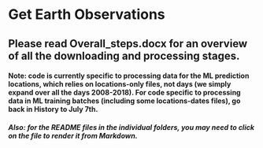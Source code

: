 # Get Earth Observations

## Please read Overall_steps.docx for an overview of all the downloading and processing stages.

#### Note: code is currently specific to processing data for the ML prediction locations, which relies on locations-only files, not days (we simply expand over all the days 2008-2018). For code specific to processing data in ML training batches (including some locations-dates files), go back in History to July 7th.

##### Also: for the README files in the individual folders, you may need to click on the file to render it from Markdown.
